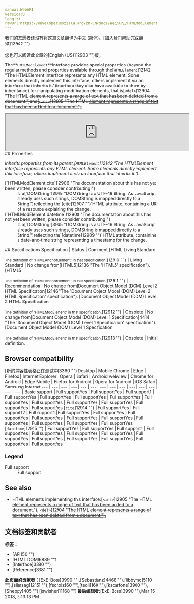 ```yaml
---
manual:WebAPI
version:0
lang:zh
rawUrl:https://developer.mozilla.org/zh-CN/docs/Web/API/HTMLModElement
---
```




<bdi>我们的志愿者还没有将这篇文章翻译为<bdi>中文 (简体)</bdi>。[加入我们帮助完成翻译]12902 "")<br></br>您也可以阅读此文章的[English (US)]12903 "")版。</bdi>






The**`HTMLModElement`**interface provides special properties (beyond the regular methods and properties available through the[`HTMLElement`]12142 "The HTMLElement interface represents any HTML element. Some elements directly implement this interface, others implement it via an interface that inherits it.")interface they also have available to them by inheritance) for manipulating modification elements, that is[`<del>`]12904 "The HTML <del> element represents a range of text that has been deleted from a document.")and[`<ins>`]12905 "The HTML <ins> element represents a range of text that has been added to a document.").

<iframe src='https://mdn.mozillademos.org/en-US/docs/Web/API/HTMLModElement$samples/inheritance_diagram?revision=1367373' width='600' height='120'></iframe>
## Properties<a name="Properties"></a>


<em>Inherits properties from its parent,[`HTMLElement`]12142 "The HTMLElement interface represents any HTML element. Some elements directly implement this interface, others implement it via an interface that inherits it.").</em>

<dl><dt>[`HTMLModElement.cite`]12906 "The documentation about this has not yet been written; please consider contributing!")</dt><dd>Is a[`DOMString`]3945 "DOMString is a UTF-16 String. As JavaScript already uses such strings, DOMString is mapped directly to a String.")reflecting the`[cite]12907 "")`HTML attribute, containing a URI of a resource explaining the change.</dd><dt>[`HTMLModElement.datetime`]12908 "The documentation about this has not yet been written; please consider contributing!")</dt><dd>Is a[`DOMString`]3945 "DOMString is a UTF-16 String. As JavaScript already uses such strings, DOMString is mapped directly to a String.")reflecting the`[datetime]12909 "")`HTML attribute, containing a date-and-time string representing a timestamp for the change.</dd></dl>
## Specifications<a name="Specifications"></a>
Specification | Status | Comment 
[HTML Living Standard<br></br><small>The definition of &#39;HTMLAnchorElement&#39; in that specification.</small>]12910 "") | Living Standard | No change from[HTML5]12136 "The 'HTML5' specification"). 
[HTML5<br></br><small>The definition of &#39;HTMLAnchorElement&#39; in that specification.</small>]12911 "") | Recommendation | No change from[Document Object Model (DOM) Level 2 HTML Specification]12146 "The 'Document Object Model (DOM) Level 2 HTML Specification' specification"). 
[Document Object Model (DOM) Level 2 HTML Specification<br></br><small>The definition of &#39;HTMLModElement&#39; in that specification.</small>]12912 "") | Obsolete | No change from[Document Object Model (DOM) Level 1 Specification]4414 "The 'Document Object Model (DOM) Level 1 Specification' specification"). 
[Document Object Model (DOM) Level 1 Specification<br></br><small>The definition of &#39;HTMLModElement&#39; in that specification.</small>]12913 "") | Obsolete | Initial definition. 


## Browser compatibility<a name="Browser_compatibility"></a>
[新的兼容性表格正在测试中<i></i>]3360 "")
<abbr>Desktop<i></i></abbr> | <abbr>Mobile<i></i></abbr> 
<abbr>Chrome<i></i></abbr> | <abbr>Edge<i></i></abbr> | <abbr>Firefox<i></i></abbr> | <abbr>Internet Explorer<i></i></abbr> | <abbr>Opera<i></i></abbr> | <abbr>Safari<i></i></abbr> | <abbr>Android webview<i></i></abbr> | <abbr>Chrome for Android<i></i></abbr> | <abbr>Edge Mobile<i></i></abbr> | <abbr>Firefox for Android<i></i></abbr> | <abbr>Opera for Android<i></i></abbr> | <abbr>iOS Safari<i></i></abbr> | <abbr>Samsung Internet<i></i></abbr> 
 ---  |  ---  |  ---  |  ---  |  ---  |  ---  |  ---  |  ---  |  ---  |  ---  |  ---  |  ---  |  ---  |  ---  | 
Basic support | <abbr>Full support</abbr>Yes | <abbr>Full support</abbr>Yes | <abbr>Full support</abbr>1 | <abbr>Full support</abbr>Yes | <abbr>Full support</abbr>Yes | <abbr>Full support</abbr>Yes | <abbr>Full support</abbr>Yes | <abbr>Full support</abbr>Yes | <abbr>Full support</abbr>Yes | <abbr>Full support</abbr>Yes | <abbr>Full support</abbr>Yes | <abbr>Full support</abbr>Yes | <abbr>Full support</abbr>Yes 
[`cite`]12914 "") | <abbr>Full support</abbr>Yes | <abbr>Full support</abbr>12 | <abbr>Full support</abbr>1 | <abbr>Full support</abbr>Yes | <abbr>Full support</abbr>Yes | <abbr>Full support</abbr>Yes | <abbr>Full support</abbr>Yes | <abbr>Full support</abbr>Yes | <abbr>Full support</abbr>Yes | <abbr>Full support</abbr>Yes | <abbr>Full support</abbr>Yes | <abbr>Full support</abbr>Yes | <abbr>Full support</abbr>Yes 
[`datetime`]12915 "") | <abbr>Full support</abbr>Yes | <abbr>Full support</abbr>Yes | <abbr>Full support</abbr>1 | <abbr>Full support</abbr>Yes | <abbr>Full support</abbr>Yes | <abbr>Full support</abbr>Yes | <abbr>Full support</abbr>Yes | <abbr>Full support</abbr>Yes | <abbr>Full support</abbr>Yes | <abbr>Full support</abbr>Yes | <abbr>Full support</abbr>Yes | <abbr>Full support</abbr>Yes | <abbr>Full support</abbr>Yes 


### Legend<a name="Legend"></a>
<dl><dt><abbr>Full support</abbr></dt><dd>Full support</dd></dl>

## See also<a name="See_also"></a>

* HTML elements implementing this interface:[`<ins>`]12905 "The HTML <ins> element represents a range of text that has been added to a document."),[`<del>`]12904 "The HTML <del> element represents a range of text that has been deleted from a document.").



## 文档标签和贡献者
**标签：**
* [API]50 "")
* [HTML DOM]6889 "")
* [Interface]3380 "")
* [Reference]3381 "")

**此页面的贡献者：**[ExE-Boss]3990 ""),[Sebastianz]4468 ""),[libbymc]5110 ""),[slimsag]12151 ""),[fscholz]60 ""),[teoli]160 ""),[kscarfone]3900 ""),[Sheppy]405 ""),[jswisher]11168 "")
**最后编辑者:**[ExE-Boss]3990 ""),<time>Mar 15, 2018, 3:13:13 PM</time>


